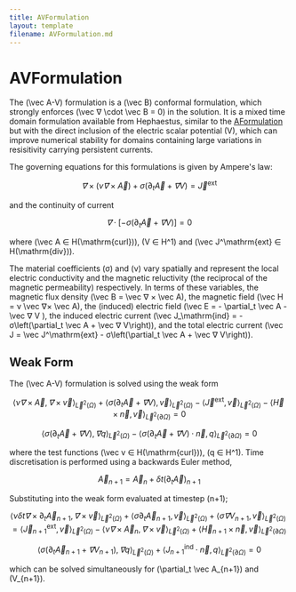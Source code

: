 ```yaml
---
title: AVFormulation
layout: template
filename: AVFormulation.md
---
```

# AVFormulation
The \(\vec A-V\) formulation is a \(\vec B\) conformal formulation, which strongly enforces \(\vec ∇ \cdot \vec B = 0\) in the solution. It is a mixed time domain formulation available from Hephaestus, similar to the [AFormulation](AFormulation.md) but with the direct inclusion of the electric scalar potential \(V\), which can improve numerical stability for domains containing large variations in resisitivity carrying persistent currents. 

The governing equations for this formulations is given by Ampere's law:

$$
\vec ∇× \left(ν \vec ∇× \vec A\right) +σ\left(\partial_t \vec A + \vec ∇ V \right) = \vec J^\mathrm{ext}
$$

and the continuity of current

$$
\vec ∇ \cdot \left[-σ\left(\partial_t \vec A + \vec ∇ V \right) \right] = 0
$$

where \(\vec A ∈ H(\mathrm{curl})\), \(V ∈ H^1\) and \(\vec J^\mathrm{ext} ∈ H(\mathrm{div})\).

The material coefficients \(σ\) and \(ν\) vary spatially and represent the local electric conductivity and the magnetic reluctivity (the reciprocal of the magnetic permeability) respectively. In terms of these variables, the magnetic flux density \(\vec B = \vec ∇ × \vec A\), the magnetic field \(\vec H = ν \vec ∇× \vec A\), the (induced) electric field \(\vec E = - \partial_t \vec A - \vec ∇ V \), the induced electric current \(\vec J_\mathrm{ind} = - σ\left(\partial_t \vec A + \vec ∇ V\right)\), and the total electric current \(\vec J = \vec J^\mathrm{ext} - σ\left(\partial_t \vec A + \vec ∇ V\right)\).


## Weak Form
The \(\vec A-V\) formulation is solved using the weak form

$$
\langle ν \vec ∇× \vec A, \vec ∇× \vec v \rangle_{\vec L^2(\Omega)} + \left\langle σ \left(\partial_t \vec A + \vec ∇ V\right), \vec v \right\rangle_{\vec L^2(\Omega)} - \langle \vec J^\mathrm{ext}, \vec v\rangle_{\vec L^2(\Omega)} - \langle \vec H × \vec n, \vec v\rangle_{\vec L^2(\partial \Omega)} = 0
$$

$$
\left\langle σ \left(\partial_t \vec A + \vec ∇ V\right), \vec ∇ q \right\rangle_{\vec L^2(\Omega)} - \left\langle σ \left(\partial_t \vec A + \vec ∇ V\right)\cdot \vec n, q \right\rangle_{\vec L^2(\partial \Omega)} = 0
$$

where the test functions \(\vec v ∈ H(\mathrm{curl})\), \(q ∈ H^1\). Time discretisation is performed using a backwards Euler method, 

$$
\vec A_{n+1} = \vec A_{n} + \delta t \left(\partial_t \vec A\right)_{n+1}
$$

Substituting into the weak form evaluated at timestep \(n+1\);

$$
\langle ν \delta t \vec ∇× \partial_t \vec A_{n+1}, \vec ∇× \vec v \rangle_{\vec L^2(\Omega)} +
\langle  σ \partial_t \vec A_{n+1}, \vec v \rangle_{\vec L^2(\Omega)} + \langle  σ \vec ∇ V_{n+1}, \vec v \rangle_{\vec L^2(\Omega)} = \langle \vec J_{n+1}^\mathrm{ext}, \vec v\rangle_{\vec L^2(\Omega)} -\langle ν \vec ∇× \vec A_n, \vec ∇× \vec v \rangle_{\vec L^2(\Omega)} + \langle \vec H_{n+1} × \vec n, \vec v\rangle_{\vec L^2(\partial \Omega)}
$$

$$
\left\langle σ \left(\partial_t \vec A_{n+1} + \vec ∇ V_{n+1}\right), \vec ∇ q \right\rangle_{\vec L^2(\Omega)} + \left\langle  J_{n+1}^\mathrm{ind} \cdot \vec n, q \right\rangle_{\vec L^2(\partial \Omega)} = 0
$$

which can be solved simultaneously for \(\partial_t \vec A_{n+1}\) and \(V_{n+1}\).